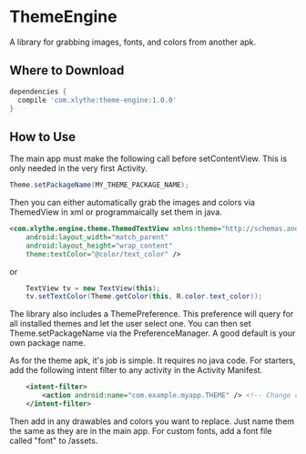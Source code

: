 ThemeEngine
===========

A library for grabbing images, fonts, and colors from another apk.

Where to Download
-----------------
```groovy
dependencies {
  compile 'com.xlythe:theme-engine:1.0.0'
}
```

How to Use
-----------------
The main app must make the following call before setContentView. This is only needed in the very first Activity.
```java
Theme.setPackageName(MY_THEME_PACKAGE_NAME);
```

Then you can either automatically grab the images and colors via ThemedView in xml or programmaically set them in java.
```xml
<com.xlythe.engine.theme.ThemedTextView xmlns:theme="http://schemas.android.com/apk/res-auto"
    android:layout_width="match_parent"
    android:layout_height="wrap_content"
    theme:textColor="@color/text_color" />
```
or
```java
    TextView tv = new TextView(this);
    tv.setTextColor(Theme.getColor(this, R.color.text_color));
```

The library also includes a ThemePreference. This preference will query for all installed themes and let the user select one. You can then set Theme.setPackageName via the PreferenceManager. A good default is your own package name.


As for the theme apk, it's job is simple. It requires no java code. For starters, add the following intent filter to any activity in the Activity Manifest.
```xml
    <intent-filter>
        <action android:name="com.example.myapp.THEME" /> <!-- Change com.example.myapp to your main app's package name -->
    </intent-filter>
```
Then add in any drawables and colors you want to replace. Just name them the same as they are in the main app. For custom fonts, add a font file called "font" to /assets.
